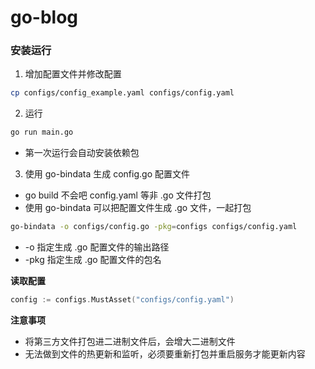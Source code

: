 # go-blog

### 安装运行
1. 增加配置文件并修改配置
```bash
cp configs/config_example.yaml configs/config.yaml
``` 

2. 运行
```bash
go run main.go
```
- 第一次运行会自动安装依赖包

3. 使用 go-bindata 生成 config.go 配置文件
- go build 不会吧 config.yaml 等非 .go 文件打包
- 使用 go-bindata 可以把配置文件生成 .go 文件，一起打包

```bash
go-bindata -o configs/config.go -pkg=configs configs/config.yaml
```
- -o 指定生成 .go 配置文件的输出路径
- -pkg 指定生成 .go 配置文件的包名

**读取配置**
```go
config := configs.MustAsset("configs/config.yaml")
```

**注意事项**
- 将第三方文件打包进二进制文件后，会增大二进制文件
- 无法做到文件的热更新和监听，必须要重新打包并重启服务才能更新内容

